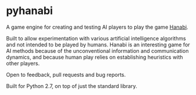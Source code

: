 # pyhanabi
A game engine for creating and testing AI players to play the game [Hanabi](https://en.wikipedia.org/wiki/Hanabi_(card_game)).

Built to allow experimentation with various artificial intelligence algorithms and not intended to be played by humans. Hanabi is an interesting game for AI methods because of the unconventional information and communication dynamics, and because human play relies on establishing heuristics with other players.

Open to feedback, pull requests and bug reports. 

Built for Python 2.7, on top of just the standard library.

